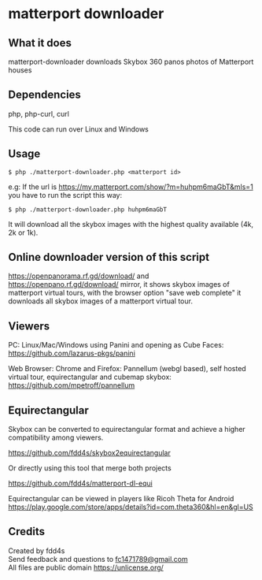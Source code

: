 # matterport downloader

## What it does

matterport-downloader downloads Skybox 360 panos photos of Matterport houses

## Dependencies

php, php-curl, curl  

This code can run over Linux and Windows  

## Usage

    $ php ./matterport-downloader.php <matterport id>  

e.g: If the url is https://my.matterport.com/show/?m=huhpm6maGbT&mls=1 you have to run the script this way:  

    $ php ./matterport-downloader.php huhpm6maGbT  

It will download all the skybox images with the highest quality available (4k, 2k or 1k).  

## Online downloader version of this script

https://openpanorama.rf.gd/download/ and https://openpano.rf.gd/download/ mirror, it shows skybox images of matterport virtual tours, with the browser option "save web complete" it downloads all skybox images of a matterport virtual tour.

## Viewers

PC: Linux/Mac/Windows using Panini and opening as Cube Faces: https://github.com/lazarus-pkgs/panini  

Web Browser: Chrome and Firefox: Pannellum (webgl based), self hosted virtual tour, equirectangular and cubemap skybox: https://github.com/mpetroff/pannellum  

## Equirectangular

Skybox can be converted to equirectangular format and achieve a higher compatibility among viewers.  

https://github.com/fdd4s/skybox2equirectangular  

Or directly using this tool that merge both projects

https://github.com/fdd4s/matterport-dl-equi  

Equirectangular can be viewed in players like Ricoh Theta for Android https://play.google.com/store/apps/details?id=com.theta360&hl=en&gl=US  

## Credits

Created by fdd4s  
Send feedback and questions to fc1471789@gmail.com  
All files are public domain https://unlicense.org/  
